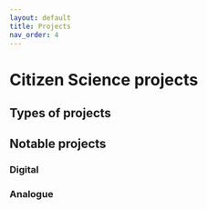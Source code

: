 ```yaml
---
layout: default
title: Projects
nav_order: 4
---
```


# Citizen Science projects

## Types of projects

## Notable projects

### Digital

### Analogue
